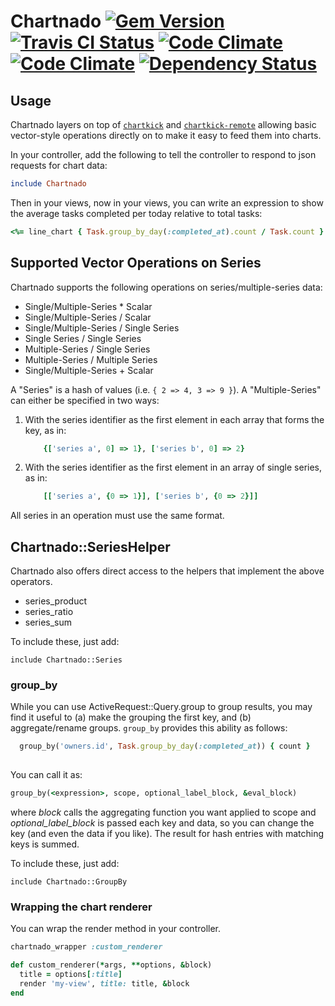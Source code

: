 # Chartnado [![Gem Version](https://badge.fury.io/rb/chartnado.svg)](http://badge.fury.io/rb/chartnado)&nbsp;[![Travis CI Status](https://travis-ci.org/dontfidget/chartnado.png?branch=master)](https://travis-ci.org/dontfidget/chartnado)&nbsp;[![Code Climate](https://codeclimate.com/github/dontfidget/chartnado.png)](https://codeclimate.com/github/dontfidget/chartnado)&nbsp;[![Code Climate](https://codeclimate.com/github/dontfidget/chartnado/coverage.png)](https://codeclimate.com/github/dontfidget/chartnado)&nbsp;[![Dependency Status](https://gemnasium.com/dontfidget/chartnado.svg)](https://gemnasium.com/dontfidget/chartnado)

## Usage

Chartnado layers on top of [`chartkick`](http://ankane.github.io/chartkick/) and [`chartkick-remote`](http://github.com/dontfidget/chartkick-remote) allowing basic vector-style operations directly on to make it easy to feed them into charts.

In your controller, add the following to tell the controller to respond to json requests for chart data:

```ruby
include Chartnado
```

Then in your views, now in your views, you can write an expression to show the average tasks completed per today relative to total tasks:

```ruby
<%= line_chart { Task.group_by_day(:completed_at).count / Task.count } %>
```

## Supported Vector Operations on Series

Chartnado supports the following operations on series/multiple-series data:

* Single/Multiple-Series * Scalar
* Single/Multiple-Series / Scalar
* Single/Multiple-Series / Single Series
* Single Series / Single Series
* Multiple-Series / Single Series
* Multiple-Series / Multiple Series
* Single/Multiple-Series + Scalar

A "Series" is a hash of values (i.e. `{ 2 => 4, 3 => 9 }`).  A "Multiple-Series" can either be specified in two ways:

1. With the series identifier as the first element in each array that forms the key, as in:
    ```ruby
        {['series a', 0] => 1}, ['series b', 0] => 2}
    ```

1. With the series identifier as the first element in an array of single series, as in:
    ```ruby
        [['series a', {0 => 1}], ['series b', {0 => 2}]]
    ```

All series in an operation must use the same format.

## Chartnado::SeriesHelper

Chartnado also offers direct access to the helpers that implement the above operators.

* series_product
* series_ratio
* series_sum

To include these, just add:

`include Chartnado::Series`

### group_by

While you can use ActiveRequest::Query.group to group results, you may find it useful to (a) make the grouping the first key, and (b) aggregate/rename groups.  `group_by` provides this ability as follows:

```ruby
  group_by('owners.id', Task.group_by_day(:completed_at)) { count }
  
```

You can call it as: 

```ruby
group_by(<expression>, scope, optional_label_block, &eval_block)
```

where *block* calls the aggregating function you want applied to scope and *optional_label_block* is passed each key and data, so you can change the key (and even the data if you like).  The result for hash entries with matching keys is summed. 

To include these, just add:

`include Chartnado::GroupBy`


### Wrapping the chart renderer

You can wrap the render method in your controller.

```ruby
chartnado_wrapper :custom_renderer

def custom_renderer(*args, **options, &block)
  title = options[:title]
  render 'my-view', title: title, &block
end

```
